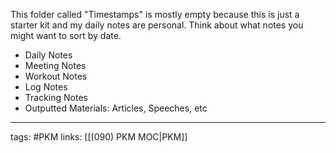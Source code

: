 This folder called "Timestamps" is mostly empty because this is just a starter kit and my daily notes are personal. Think about what notes you might want to sort by date.

- Daily Notes
- Meeting Notes
- Workout Notes
- Log Notes
- Tracking Notes
- Outputted Materials: Articles, Speeches, etc

---
tags: #PKM
links: [[(090) PKM MOC|PKM]]